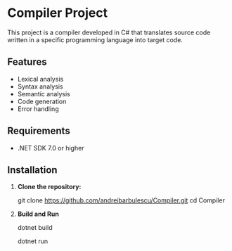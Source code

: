 # Compiler Project

This project is a compiler developed in C# that translates source code written in a specific programming language into target code.

## Features

- Lexical analysis
- Syntax analysis
- Semantic analysis
- Code generation
- Error handling

## Requirements

- .NET SDK 7.0 or higher

## Installation

1. **Clone the repository:**

   git clone https://github.com/andreibarbulescu/Compiler.git
   cd Compiler

2. **Build and Run**

   dotnet build

   dotnet run
